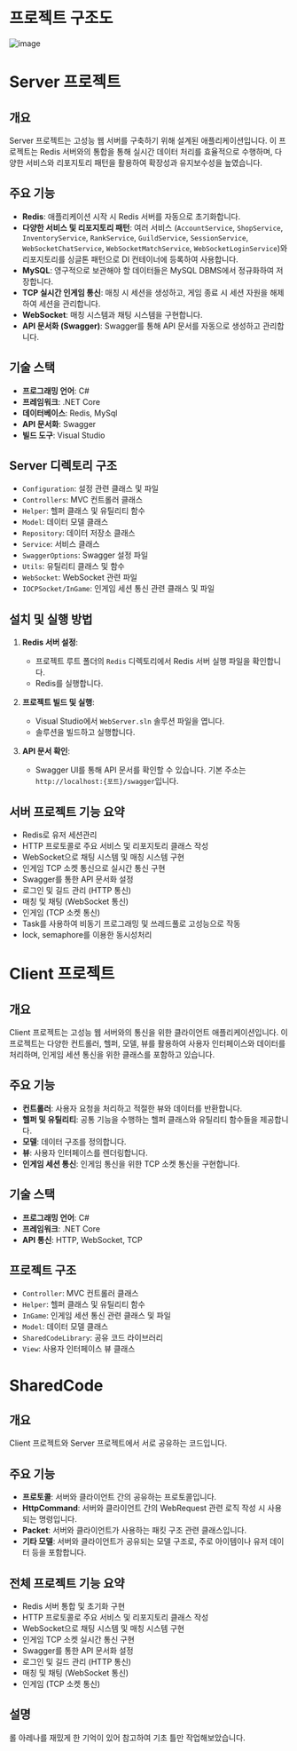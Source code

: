 # 프로젝트 구조도

![image](https://github.com/user-attachments/assets/6b73313c-e8ac-4075-9bf6-cb9682d243cb)

# Server 프로젝트

## 개요
Server 프로젝트는 고성능 웹 서버를 구축하기 위해 설계된 애플리케이션입니다. 이 프로젝트는 Redis 서버와의 통합을 통해 실시간 데이터 처리를 효율적으로 수행하며, 다양한 서비스와 리포지토리 패턴을 활용하여 확장성과 유지보수성을 높였습니다.

## 주요 기능

- **Redis**: 애플리케이션 시작 시 Redis 서버를 자동으로 초기화합니다.
- **다양한 서비스 및 리포지토리 패턴**: 여러 서비스 (`AccountService`, `ShopService`, `InventoryService`, `RankService`, `GuildService`, `SessionService`, `WebSocketChatService`, `WebSocketMatchService`, `WebSocketLoginService`)와 리포지토리를 싱글톤 패턴으로 DI 컨테이너에 등록하여 사용합니다.
- **MySQL**: 영구적으로 보관해야 할 데이터들은 MySQL DBMS에서 정규화하여 저장합니다.
- **TCP 실시간 인게임 통신**: 매칭 시 세션을 생성하고, 게임 종료 시 세션 자원을 해제하여 세션을 관리합니다.
- **WebSocket**: 매칭 시스템과 채팅 시스템을 구현합니다.
- **API 문서화 (Swagger)**: Swagger를 통해 API 문서를 자동으로 생성하고 관리합니다.

## 기술 스택

- **프로그래밍 언어**: C#
- **프레임워크**: .NET Core
- **데이터베이스**: Redis, MySql
- **API 문서화**: Swagger
- **빌드 도구**: Visual Studio

## Server 디렉토리 구조

- `Configuration`: 설정 관련 클래스 및 파일
- `Controllers`: MVC 컨트롤러 클래스
- `Helper`: 헬퍼 클래스 및 유틸리티 함수
- `Model`: 데이터 모델 클래스
- `Repository`: 데이터 저장소 클래스
- `Service`: 서비스 클래스
- `SwaggerOptions`: Swagger 설정 파일
- `Utils`: 유틸리티 클래스 및 함수
- `WebSocket`: WebSocket 관련 파일
- `IOCPSocket/InGame`: 인게임 세션 통신 관련 클래스 및 파일

## 설치 및 실행 방법

1. **Redis 서버 설정**:
   - 프로젝트 루트 폴더의 `Redis` 디렉토리에서 Redis 서버 실행 파일을 확인합니다.
   - Redis를 실행합니다.

2. **프로젝트 빌드 및 실행**:
   - Visual Studio에서 `WebServer.sln` 솔루션 파일을 엽니다.
   - 솔루션을 빌드하고 실행합니다.

3. **API 문서 확인**:
   - Swagger UI를 통해 API 문서를 확인할 수 있습니다. 기본 주소는 `http://localhost:{포트}/swagger`입니다.

## 서버 프로젝트 기능 요약

- Redis로 유저 세션관리
- HTTP 프로토콜로 주요 서비스 및 리포지토리 클래스 작성
- WebSocket으로 채팅 시스템 및 매칭 시스템 구현
- 인게임 TCP 소켓 통신으로 실시간 통신 구현
- Swagger를 통한 API 문서화 설정
- 로그인 및 길드 관리 (HTTP 통신)
- 매칭 및 채팅 (WebSocket 통신)
- 인게임 (TCP 소켓 통신)
- Task를 사용하여 비동기 프로그래밍 및 쓰레드풀로 고성능으로 작동
- lock, semaphore를 이용한 동시성처리

# Client 프로젝트

## 개요
Client 프로젝트는 고성능 웹 서버와의 통신을 위한 클라이언트 애플리케이션입니다. 이 프로젝트는 다양한 컨트롤러, 헬퍼, 모델, 뷰를 활용하여 사용자 인터페이스와 데이터를 처리하며, 인게임 세션 통신을 위한 클래스를 포함하고 있습니다.

## 주요 기능

- **컨트롤러**: 사용자 요청을 처리하고 적절한 뷰와 데이터를 반환합니다.
- **헬퍼 및 유틸리티**: 공통 기능을 수행하는 헬퍼 클래스와 유틸리티 함수들을 제공합니다.
- **모델**: 데이터 구조를 정의합니다.
- **뷰**: 사용자 인터페이스를 렌더링합니다.
- **인게임 세션 통신**: 인게임 통신을 위한 TCP 소켓 통신을 구현합니다.

## 기술 스택

- **프로그래밍 언어**: C#
- **프레임워크**: .NET Core
- **API 통신**: HTTP, WebSocket, TCP

## 프로젝트 구조

- `Controller`: MVC 컨트롤러 클래스
- `Helper`: 헬퍼 클래스 및 유틸리티 함수
- `InGame`: 인게임 세션 통신 관련 클래스 및 파일
- `Model`: 데이터 모델 클래스
- `SharedCodeLibrary`: 공유 코드 라이브러리
- `View`: 사용자 인터페이스 뷰 클래스

# SharedCode

## 개요
Client 프로젝트와 Server 프로젝트에서 서로 공유하는 코드입니다.

## 주요 기능

- **프로토콜**: 서버와 클라이언트 간의 공유하는 프로토콜입니다.
- **HttpCommand**: 서버와 클라이언트 간의 WebRequest 관련 로직 작성 시 사용되는 명령입니다.
- **Packet**: 서버와 클라이언트가 사용하는 패킷 구조 관련 클래스입니다.
- **기타 모델**: 서버와 클라이언트가 공유되는 모델 구조로, 주로 아이템이나 유저 데이터 등을 포함합니다.

## 전체 프로젝트 기능 요약

- Redis 서버 통합 및 초기화 구현
- HTTP 프로토콜로 주요 서비스 및 리포지토리 클래스 작성
- WebSocket으로 채팅 시스템 및 매칭 시스템 구현
- 인게임 TCP 소켓 실시간 통신 구현
- Swagger를 통한 API 문서화 설정
- 로그인 및 길드 관리 (HTTP 통신)
- 매칭 및 채팅 (WebSocket 통신)
- 인게임 (TCP 소켓 통신)

## 설명
롤 아레나를 재밌게 한 기억이 있어 참고하여 기초 틀만 작업해보았습니다.
